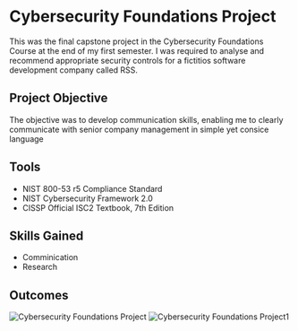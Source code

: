 # Cybersecurity Foundations Project
This was the final capstone project in the Cybersecurity Foundations Course at the end of my first semester. I was required to analyse and recommend appropriate security controls for a fictitios software development company called RSS.
## Project Objective
The objective was to develop communication skills, enabling me to clearly communicate with senior company management in simple yet consice language
## Tools 
- NIST 800-53 r5 Compliance Standard
- NIST Cybersecurity Framework 2.0
- CISSP Official ISC2 Textbook, 7th Edition
## Skills Gained
- Comminication
- Research
  
## Outcomes 
![Cybersecurity Foundations Project](https://github.com/user-attachments/assets/51464dcb-4715-45d2-b700-d993ca2aca51)
![Cybersecurity Foundations Project1](https://github.com/user-attachments/assets/929f1dd4-3592-449d-b2f0-6fd1dcd564f3)



